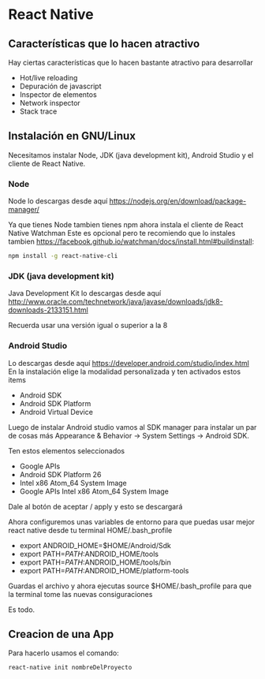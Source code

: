 # React Native



## Características que lo hacen atractivo

Hay ciertas características que lo hacen bastante atractivo para
desarrollar

-   Hot/live reloading
-   Depuración de javascript
-   Inspector de elementos
-   Network inspector
-   Stack trace

## Instalación en GNU/Linux

Necesitamos instalar Node, JDK (java development kit), Android Studio y
el cliente de React Native.

### Node

Node lo descargas desde aquí
<https://nodejs.org/en/download/package-manager/>

Ya que tienes Node tambien tienes npm ahora instala el cliente de React
Native Watchman Este es opcional pero te recomiendo que lo instales
tambien
<https://facebook.github.io/watchman/docs/install.html#buildinstall>:

``` bash
npm install -g react-native-cli
```

### JDK (java development kit)

Java Development Kit lo descargas desde aquí
<http://www.oracle.com/technetwork/java/javase/downloads/jdk8-downloads-2133151.html>

Recuerda usar una versión igual o superior a la 8

### Android Studio

Lo descargas desde aquí
<https://developer.android.com/studio/index.html> En la instalación
elige la modalidad personalizada y ten activados estos items

-   Android SDK
-   Android SDK Platform
-   Android Virtual Device

Luego de instalar Android studio vamos al SDK manager para instalar un
par de cosas más Appearance & Behavior → System Settings → Android SDK.

Ten estos elementos seleccionados

-   Google APIs
-   Android SDK Platform 26
-   Intel x86 Atom_64 System Image
-   Google APIs Intel x86 Atom_64 System Image

Dale al botón de aceptar / apply y esto se descargará

Ahora configuremos unas variables de entorno para que puedas usar mejor
react native desde tu terminal HOME/.bash_profile

-   export ANDROID_HOME=$HOME/Android/Sdk
-   export PATH=$PATH:$ANDROID_HOME/tools
-   export PATH=$PATH:$ANDROID_HOME/tools/bin
-   export PATH=$PATH:$ANDROID_HOME/platform-tools

Guardas el archivo y ahora ejecutas source $HOME/.bash_profile para que
la terminal tome las nuevas consiguraciones

Es todo.

## Creacion de una App

Para hacerlo usamos el comando:

``` bash
react-native init nombreDelProyecto
```
